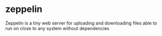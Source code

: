 # zeppelin
Zeppelin is a tiny web server for uploading and downloading files able to run on close to any system without dependencies
